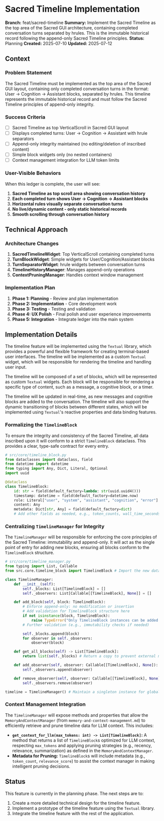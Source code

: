 # Sacred Timeline Implementation

**Branch:** feat/sacred-timeline
**Summary:** Implement the Sacred Timeline as the top area of the Sacred GUI architecture, containing completed conversation turns separated by hrules. This is the immutable historical record following the append-only Sacred Timeline principles.
**Status:** Planning
**Created:** 2025-07-10
**Updated:** 2025-07-12

## Context

### Problem Statement
The Sacred Timeline must be implemented as the top area of the Sacred GUI layout, containing only completed conversation turns in the format: User → Cognition → Assistant blocks, separated by hrules. This timeline represents the immutable historical record and must follow the Sacred Timeline principles of append-only integrity.

### Success Criteria
- [ ] Sacred Timeline as top VerticalScroll in Sacred GUI layout
- [ ] Displays completed turns: User → Cognition → Assistant with hrule separators
- [ ] Append-only integrity maintained (no editing/deletion of inscribed content)
- [ ] Simple block widgets only (no nested containers)
- [ ] Context management integration for LLM token limits

### User-Visible Behaviors
When this ledger is complete, the user will see:

1. **Sacred Timeline as top scroll area showing conversation history**
2. **Each completed turn shows User → Cognition → Assistant blocks**
3. **Horizontal rules visually separate conversation turns**
4. **No live/dynamic content - only static historical records**
5. **Smooth scrolling through conversation history**

## Technical Approach

### Architecture Changes
1. **SacredTimelineWidget**: Top VerticalScroll containing completed turns
2. **TurnBlockWidget**: Simple widgets for User/Cognition/Assistant blocks
3. **TurnSeparatorWidget**: hrule widgets between conversation turns
4. **TimelineHistoryManager**: Manages append-only operations
5. **ContextPruningManager**: Handles context window management

### Implementation Plan
1. **Phase 1: Planning** - Review and plan implementation
2. **Phase 2: Implementation** - Core development work
3. **Phase 3: Testing** - Testing and validation
4. **Phase 4: UX Polish** - Final polish and user experience improvements
5. **Phase 5: Integration** - Integrate ledger into the main system

## Implementation Details

The timeline feature will be implemented using the `Textual` library, which provides a powerful and flexible framework for creating terminal-based user interfaces. The timeline will be implemented as a custom `Textual` widget, which will be responsible for rendering the timeline and handling user input.

The timeline will be composed of a set of blocks, which will be represented as custom `Textual` widgets. Each block will be responsible for rendering a specific type of content, such as a message, a cognitive block, or a timer.

The timeline will be updated in real-time, as new messages and cognitive blocks are added to the conversation. The timeline will also support the dynamic transitioning of blocks between different states, which will be implemented using `Textual`'s reactive properties and data binding features.

### Formalizing the `TimelineBlock`

To ensure the integrity and consistency of the Sacred Timeline, all data inscribed upon it will conform to a strict `TimelineBlock` dataclass. This provides a clear, type-safe contract for every entry.

```python
# src/core/timeline_block.py
from dataclasses import dataclass, field
from datetime import datetime
from typing import Any, Dict, Literal, Optional
import uuid

@dataclass
class TimelineBlock:
    id: str = field(default_factory=lambda: str(uuid.uuid4()))
    timestamp: datetime = field(default_factory=datetime.now)
    role: Literal["user", "system", "assistant", "cognition", "error"]
    content: Any
    metadata: Dict[str, Any] = field(default_factory=dict)
    # Add other fields as needed, e.g., token_counts, wall_time_seconds
```

### Centralizing `TimelineManager` for Integrity

The `TimelineManager` will be responsible for enforcing the core principles of the Sacred Timeline: immutability and append-only. It will act as the single point of entry for adding new blocks, ensuring all blocks conform to the `TimelineBlock` structure.

```python
# src/core/timeline_manager.py
from typing import List, Callable
from src.core.timeline_block import TimelineBlock # Import the new dataclass

class TimelineManager:
    def __init__(self):
        self._blocks: List[TimelineBlock] = []
        self._observers: List[Callable[[TimelineBlock], None]] = []

    def add_block(self, block: TimelineBlock):
        # Enforce append-only: no modification or insertion
        # Add validation for TimelineBlock structure here
        if not isinstance(block, TimelineBlock):
            raise TypeError("Only TimelineBlock instances can be added to the timeline.")
        # Further validation (e.g., immutability checks if needed)

        self._blocks.append(block)
        for observer in self._observers:
            observer(block)

    def get_all_blocks(self) -> List[TimelineBlock]:
        return list(self._blocks) # Return a copy to prevent external modification

    def add_observer(self, observer: Callable[[TimelineBlock], None]):
        self._observers.append(observer)

    def remove_observer(self, observer: Callable[[TimelineBlock], None]):
        self._observers.remove(observer)

timeline = TimelineManager() # Maintain a singleton instance for global access
```

### Context Management Integration

The `TimelineManager` will expose methods and properties that allow the `MemoryAndContextManager` (from `memory-and-context-management.md`) to efficiently retrieve and prune timeline data for LLM context. This includes:

-   **`get_context_for_llm(max_tokens: int) -> List[TimelineBlock]`:** A method that returns a list of `TimelineBlock`s optimized for LLM context, respecting `max_tokens` and applying pruning strategies (e.g., recency, relevance, summarization) as defined in the `MemoryAndContextManager`.
-   **Metadata for Pruning:** `TimelineBlock`s will include metadata (e.g., `token_count`, `relevance_score`) to assist the context manager in making intelligent pruning decisions.

## Status

This feature is currently in the planning phase. The next steps are to:

1. Create a more detailed technical design for the timeline feature.
2. Implement a prototype of the timeline feature using the `Textual` library.
3. Integrate the timeline feature with the rest of the application.
